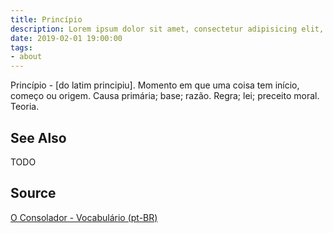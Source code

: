 ```yaml
---
title: Princípio
description: Lorem ipsum dolor sit amet, consectetur adipisicing elit, sed do eiusmod tempor incididunt ut labore et dolore magna aliqua.  TODO
date: 2019-02-01 19:00:00
tags:
- about
---
```


Princípio - [do latim principiu]. Momento em que uma coisa tem início, começo ou origem. Causa primária; base; razão. Regra; lei; preceito moral. Teoria. 

## See Also
TODO

## Source
[O Consolador - Vocabulário (pt-BR)](http://www.oconsolador.com.br/linkfixo/vocabulario/principal.html)
